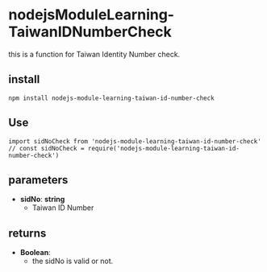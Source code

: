 # nodejsModuleLearning-TaiwanIDNumberCheck
this is a function for Taiwan Identity Number check.

## install
```
npm install nodejs-module-learning-taiwan-id-number-check
```

## Use
```
import sidNoCheck from 'nodejs-module-learning-taiwan-id-number-check'
// const sidNoCheck = require('nodejs-module-learning-taiwan-id-number-check')
```

## parameters
* **sidNo**: **string**
  *  Taiwan ID Number

## returns
* **Boolean**: 
  *  the sidNo is valid or not.
